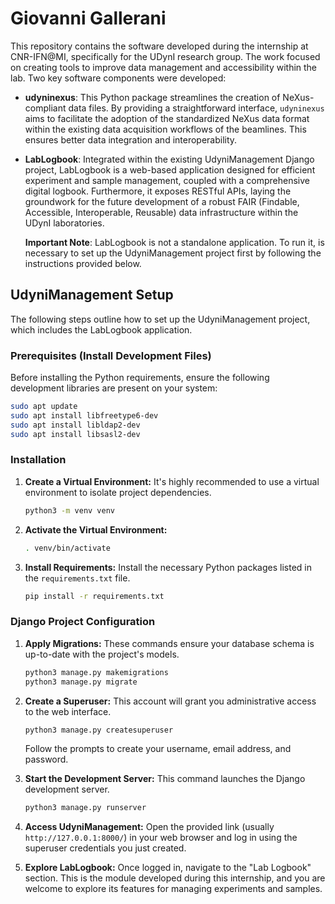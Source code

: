 # Giovanni Gallerani

This repository contains the software developed during the internship at CNR-IFN@MI, specifically for the UDynI research group. The work focused on creating tools to improve data management and accessibility within the lab. Two key software components were developed:

-   **udyninexus**: This Python package streamlines the creation of NeXus-compliant data files. By providing a straightforward interface, `udyninexus` aims to facilitate the adoption of the standardized NeXus data format within the existing data acquisition workflows of the beamlines. This ensures better data integration and interoperability.

-   **LabLogbook**: Integrated within the existing UdyniManagement Django project, LabLogbook is a web-based application designed for efficient experiment and sample management, coupled with a comprehensive digital logbook. Furthermore, it exposes RESTful APIs, laying the groundwork for the future development of a robust FAIR (Findable, Accessible, Interoperable, Reusable) data infrastructure within the UDynI laboratories.

    **Important Note**: LabLogbook is not a standalone application. To run it, is necessary to set up the UdyniManagement project first by following the instructions provided below.


## UdyniManagement Setup

The following steps outline how to set up the UdyniManagement project, which includes the LabLogbook application.

### Prerequisites (Install Development Files)

Before installing the Python requirements, ensure the following development libraries are present on your system:

```bash
sudo apt update
sudo apt install libfreetype6-dev
sudo apt install libldap2-dev
sudo apt install libsasl2-dev
```

### Installation

1.  **Create a Virtual Environment:** It's highly recommended to use a virtual environment to isolate project dependencies.

    ```bash
    python3 -m venv venv
    ```

2.  **Activate the Virtual Environment:**

    ```bash
    . venv/bin/activate
    ```

3.  **Install Requirements:** Install the necessary Python packages listed in the `requirements.txt` file.

    ```bash
    pip install -r requirements.txt
    ```

### Django Project Configuration

1.  **Apply Migrations:** These commands ensure your database schema is up-to-date with the project's models.

    ```bash
    python3 manage.py makemigrations
    python3 manage.py migrate
    ```

2.  **Create a Superuser:** This account will grant you administrative access to the web interface.

    ```bash
    python3 manage.py createsuperuser
    ```

    Follow the prompts to create your username, email address, and password.

3.  **Start the Development Server:** This command launches the Django development server.

    ```bash
    python3 manage.py runserver
    ```

4.  **Access UdyniManagement:** Open the provided link (usually `http://127.0.0.1:8000/`) in your web browser and log in using the superuser credentials you just created.

5.  **Explore LabLogbook:** Once logged in, navigate to the "Lab Logbook" section. This is the module developed during this internship, and you are welcome to explore its features for managing experiments and samples.